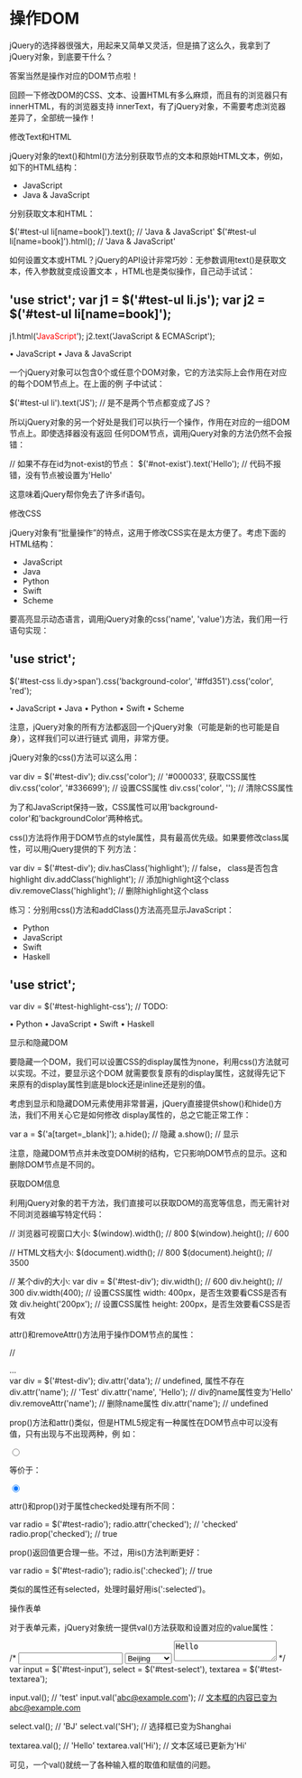 # 操作DOM

jQuery的选择器很强大，用起来又简单又灵活，但是搞了这么久，我拿到了jQuery对象，到底要干什么？

答案当然是操作对应的DOM节点啦！

回顾一下修改DOM的CSS、文本、设置HTML有多么麻烦，而且有的浏览器只有innerHTML，有的浏览器支持
innerText，有了jQuery对象，不需要考虑浏览器差异了，全部统一操作！

修改Text和HTML

jQuery对象的text()和html()方法分别获取节点的文本和原始HTML文本，例如，如下的HTML结构：

<!-- HTML结构 -->
<ul id="test-ul">
    <li class="js">JavaScript</li>
    <li name="book">Java &amp; JavaScript</li>
</ul>

分别获取文本和HTML：

$('#test-ul li[name=book]').text(); // 'Java & JavaScript'
$('#test-ul li[name=book]').html(); // 'Java &amp; JavaScript'

如何设置文本或HTML？jQuery的API设计非常巧妙：无参数调用text()是获取文本，传入参数就变成设置文本
，HTML也是类似操作，自己动手试试：

'use strict';
var j1 = $('#test-ul li.js');
var j2 = $('#test-ul li[name=book]');
----
j1.html('<span style="color: red">JavaScript</span>');
j2.text('JavaScript & ECMAScript');

  • JavaScript
  • Java & JavaScript

一个jQuery对象可以包含0个或任意个DOM对象，它的方法实际上会作用在对应的每个DOM节点上。在上面的例
子中试试：

$('#test-ul li').text('JS'); // 是不是两个节点都变成了JS？

所以jQuery对象的另一个好处是我们可以执行一个操作，作用在对应的一组DOM节点上。即使选择器没有返回
任何DOM节点，调用jQuery对象的方法仍然不会报错：

// 如果不存在id为not-exist的节点：
$('#not-exist').text('Hello'); // 代码不报错，没有节点被设置为'Hello'

这意味着jQuery帮你免去了许多if语句。

修改CSS

jQuery对象有“批量操作”的特点，这用于修改CSS实在是太方便了。考虑下面的HTML结构：

<!-- HTML结构 -->
<ul id="test-css">
    <li class="lang dy"><span>JavaScript</span></li>
    <li class="lang"><span>Java</span></li>
    <li class="lang dy"><span>Python</span></li>
    <li class="lang"><span>Swift</span></li>
    <li class="lang dy"><span>Scheme</span></li>
</ul>

要高亮显示动态语言，调用jQuery对象的css('name', 'value')方法，我们用一行语句实现：

'use strict';
----
$('#test-css li.dy>span').css('background-color', '#ffd351').css('color', 'red');

  • JavaScript
  • Java
  • Python
  • Swift
  • Scheme

注意，jQuery对象的所有方法都返回一个jQuery对象（可能是新的也可能是自身），这样我们可以进行链式
调用，非常方便。

jQuery对象的css()方法可以这么用：

var div = $('#test-div');
div.css('color'); // '#000033', 获取CSS属性
div.css('color', '#336699'); // 设置CSS属性
div.css('color', ''); // 清除CSS属性

为了和JavaScript保持一致，CSS属性可以用'background-color'和'backgroundColor'两种格式。

css()方法将作用于DOM节点的style属性，具有最高优先级。如果要修改class属性，可以用jQuery提供的下
列方法：

var div = $('#test-div');
div.hasClass('highlight'); // false， class是否包含highlight
div.addClass('highlight'); // 添加highlight这个class
div.removeClass('highlight'); // 删除highlight这个class

练习：分别用css()方法和addClass()方法高亮显示JavaScript：

<!-- HTML结构 -->
<style>
.highlight {
    color: #dd1144;
    background-color: #ffd351;
}
</style>

<div id="test-highlight-css">
    <ul>
        <li class="py"><span>Python</span></li>
        <li class="js"><span>JavaScript</span></li>
        <li class="sw"><span>Swift</span></li>
        <li class="hk"><span>Haskell</span></li>
    </ul>
</div>

'use strict';
----
var div = $('#test-highlight-css');
// TODO:

  • Python
  • JavaScript
  • Swift
  • Haskell

显示和隐藏DOM

要隐藏一个DOM，我们可以设置CSS的display属性为none，利用css()方法就可以实现。不过，要显示这个DOM
就需要恢复原有的display属性，这就得先记下来原有的display属性到底是block还是inline还是别的值。

考虑到显示和隐藏DOM元素使用非常普遍，jQuery直接提供show()和hide()方法，我们不用关心它是如何修改
display属性的，总之它能正常工作：

var a = $('a[target=_blank]');
a.hide(); // 隐藏
a.show(); // 显示

注意，隐藏DOM节点并未改变DOM树的结构，它只影响DOM节点的显示。这和删除DOM节点是不同的。

获取DOM信息

利用jQuery对象的若干方法，我们直接可以获取DOM的高宽等信息，而无需针对不同浏览器编写特定代码：

// 浏览器可视窗口大小:
$(window).width(); // 800
$(window).height(); // 600

// HTML文档大小:
$(document).width(); // 800
$(document).height(); // 3500

// 某个div的大小:
var div = $('#test-div');
div.width(); // 600
div.height(); // 300
div.width(400); // 设置CSS属性 width: 400px，是否生效要看CSS是否有效
div.height('200px'); // 设置CSS属性 height: 200px，是否生效要看CSS是否有效

attr()和removeAttr()方法用于操作DOM节点的属性：

// <div id="test-div" name="Test" start="1">...</div>
var div = $('#test-div');
div.attr('data'); // undefined, 属性不存在
div.attr('name'); // 'Test'
div.attr('name', 'Hello'); // div的name属性变为'Hello'
div.removeAttr('name'); // 删除name属性
div.attr('name'); // undefined

prop()方法和attr()类似，但是HTML5规定有一种属性在DOM节点中可以没有值，只有出现与不出现两种，例
如：

<input id="test-radio" type="radio" name="test" checked value="1">

等价于：

<input id="test-radio" type="radio" name="test" checked="checked" value="1">

attr()和prop()对于属性checked处理有所不同：

var radio = $('#test-radio');
radio.attr('checked'); // 'checked'
radio.prop('checked'); // true

prop()返回值更合理一些。不过，用is()方法判断更好：

var radio = $('#test-radio');
radio.is(':checked'); // true

类似的属性还有selected，处理时最好用is(':selected')。

操作表单

对于表单元素，jQuery对象统一提供val()方法获取和设置对应的value属性：

/*
    <input id="test-input" name="email" value="">
    <select id="test-select" name="city">
        <option value="BJ" selected>Beijing</option>
        <option value="SH">Shanghai</option>
        <option value="SZ">Shenzhen</option>
    </select>
    <textarea id="test-textarea">Hello</textarea>
*/
var
    input = $('#test-input'),
    select = $('#test-select'),
    textarea = $('#test-textarea');

input.val(); // 'test'
input.val('abc@example.com'); // 文本框的内容已变为abc@example.com

select.val(); // 'BJ'
select.val('SH'); // 选择框已变为Shanghai

textarea.val(); // 'Hello'
textarea.val('Hi'); // 文本区域已更新为'Hi'

可见，一个val()就统一了各种输入框的取值和赋值的问题。

